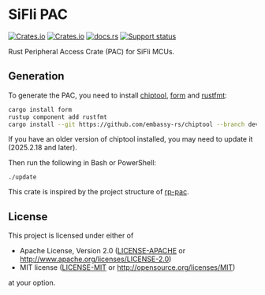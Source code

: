 # SiFli PAC

[![Crates.io][badge-license]][crates]
[![Crates.io][badge-version]][crates]
[![docs.rs][badge-docsrs]][docsrs]
[![Support status][badge-support-status]][githubrepo]

[badge-license]: https://img.shields.io/crates/l/sifli-pac?style=for-the-badge
[badge-version]: https://img.shields.io/crates/v/sifli-pac?style=for-the-badge
[badge-docsrs]: https://img.shields.io/docsrs/sifli-pac?style=for-the-badge
[badge-support-status]: https://img.shields.io/badge/Support_status-Community-yellow?style=for-the-badge
[crates]: https://crates.io/crates/sifli-pac
[docsrs]: https://docs.rs/sifli-pac
[githubrepo]: https://github.com/OpenSiFli/sifli-pac

Rust Peripheral Access Crate (PAC) for SiFli MCUs.

## Generation

To generate the PAC, you need to install [chiptool](https://github.com/embassy-rs/chiptool), [form](https://github.com/djmcgill/form) and [rustfmt](https://github.com/rust-lang/rustfmt):

```bash
cargo install form
rustup component add rustfmt
cargo install --git https://github.com/embassy-rs/chiptool --branch dev --locked
```

If you have an older version of chiptool installed, you may need to update it (2025.2.18 and later).

Then run the following in Bash or PowerShell:

```
./update
```

This crate is inspired by the project structure of [rp-pac](https://github.com/embassy-rs/rp-pac).

## License

This project is licensed under either of

- Apache License, Version 2.0 ([LICENSE-APACHE](LICENSE-APACHE) or
  <http://www.apache.org/licenses/LICENSE-2.0>)
- MIT license ([LICENSE-MIT](LICENSE-MIT) or <http://opensource.org/licenses/MIT>)

at your option.